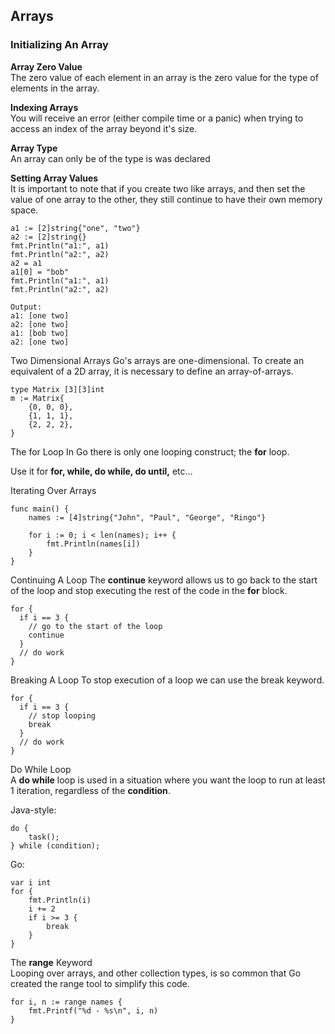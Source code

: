 ## **Arrays** 
### Initializing An Array
**Array Zero Value**  
The zero value of each element in an array is the zero value for the type of elements in the array.

**Indexing Arrays**  
You will receive an error (either compile time or a panic) when trying to access an index of the array beyond it's size.

**Array Type**  
An array can only be of the type is was declared

**Setting Array Values**  
It is important to note that if you create two like arrays, and then set the value of one array to the other, they still continue to have their own memory space.
```
a1 := [2]string{"one", "two"}
a2 := [2]string{}
fmt.Println("a1:", a1)
fmt.Println("a2:", a2)
a2 = a1
a1[0] = "bob"
fmt.Println("a1:", a1)
fmt.Println("a2:", a2)

Output:
a1: [one two]
a2: [one two]
a1: [bob two]
a2: [one two]

```

Two Dimensional Arrays
Go's arrays are one-dimensional. To create an equivalent of a 2D array, it is necessary to define an array-of-arrays.
```
type Matrix [3][3]int
m := Matrix{
    {0, 0, 0},
    {1, 1, 1},
    {2, 2, 2},
}
```

The for Loop
In Go there is only one looping construct; the **for** loop.

Use it for **for, while, do while, do until,** etc...

Iterating Over Arrays
```
func main() {
	names := [4]string{"John", "Paul", "George", "Ringo"}

	for i := 0; i < len(names); i++ {
		fmt.Println(names[i])
	}
}
```

Continuing A Loop
The **continue** keyword allows us to go back to the start of the loop and stop executing the rest of the code in the **for** block.
```
for {
  if i == 3 {
    // go to the start of the loop
    continue
  }
  // do work
}
```
Breaking A Loop
To stop execution of a loop we can use the break keyword.
```
for {
  if i == 3 {
    // stop looping
    break
  }
  // do work
}
```

Do While Loop  
A **do while** loop is used in a situation where you want the loop to run at least 1 iteration, regardless of the **condition**.

Java-style:
```
do {
	task();
} while (condition);
```

Go:
```
var i int
for {
	fmt.Println(i)
	i += 2
	if i >= 3 {
		break
	}
}
```

The **range** Keyword  
Looping over arrays, and other collection types, is so common that Go created the range tool to simplify this code.

```
for i, n := range names {
    fmt.Printf("%d - %s\n", i, n)
}
```

